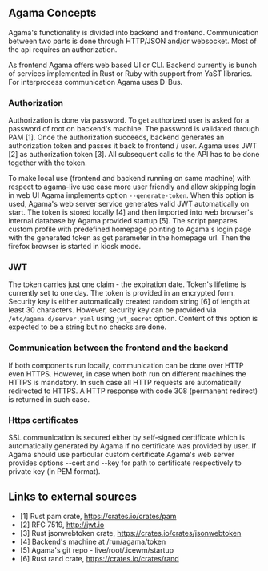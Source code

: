 ## Agama Concepts

Agama's functionality is divided into backend and frontend. Communication between two parts is done through HTTP/JSON and/or websocket. Most of the api requires an authorization.

As frontend Agama offers web based UI or CLI. Backend currently is bunch of services implemented in Rust or Ruby with support from YaST libraries. For interprocess communication Agama uses D-Bus.

### Authorization

Authorization is done via password. To get authorized user is asked for a password of root on backend's machine. The password is validated through PAM [1]. Once the authorization succeeds, backend generates an authorization token and passes it back to frontend / user. Agama uses JWT [2] as authorization token [3]. All subsequent calls to the API has to be done together with the token.

To make local use (frontend and backend running on same machine) with respect to agama-live use case more user friendly and allow skipping login in web UI Agama implements option ```--generate-token```. When this option is used, Agama's web server service generates valid JWT automatically on start. The token is stored locally [4] and then imported into web browser's internal database by Agama provided startup [5]. The script prepares custom profile with predefined homepage pointing to Agama's login page with the generated token as get parameter in the homepage url. Then the firefox browser is started in kiosk mode.

### JWT

The token carries just one claim - the expiration date. Token's lifetime is currently set to one day. The token is provided in an encrypted form. Security key is either automatically created random string [6] of length at least 30 characters. However, security key can be provided via ```/etc/agama.d/server.yaml``` using ```jwt_secret``` option. Content of this option is expected to be a string but no checks are done.

### Communication between the frontend and the backend

If both components run locally, communication can be done over HTTP even HTTPS. However, in case when both run on different machines the HTTPS is mandatory. In such case all HTTP requests are automatically redirected to HTTPS. A HTTP response with code 308 (permanent redirect) is returned in such case.

### Https certificates

SSL communication is secured either by self-signed certificate which is automatically generated by Agama if no certificate was provided by user. If Agama should use particular custom certificate Agama's web server provides options --cert and --key for path to certificate respectively to private key (in PEM format).

## Links to external sources

- [1] Rust pam crate, https://crates.io/crates/pam
- [2] RFC 7519, http://jwt.io
- [3] Rust jsonwebtoken crate, https://crates.io/crates/jsonwebtoken
- [4] Backend's machine at /run/agama/token
- [5] Agama's git repo - live/root/.icewm/startup
- [6] Rust rand crate, https://crates.io/crates/rand
